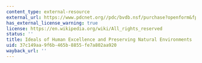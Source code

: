 ```yaml
---
content_type: external-resource
external_url: https://www.pdcnet.org//pdc/bvdb.nsf/purchase?openform&fp=enviroethics&id=enviroethics_1983_0005_0003_0211_0224&onlyautologin=true
has_external_license_warning: true
license: https://en.wikipedia.org/wiki/All_rights_reserved
status: ''
title: Ideals of Human Excellence and Preserving Natural Environments
uid: 37c149aa-9f6b-465b-8855-fe7a802aa920
wayback_url: ''
---
```

